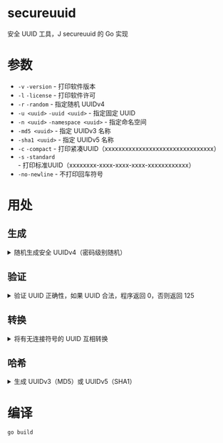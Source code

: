 # secureuuid
安全 UUID 工具，J secureuuid 的 Go 实现

# 参数
* `-v` `-version` - 打印软件版本
* `-l` `-license` - 打印软件许可
* `-r` `-random` - 指定随机 UUIDv4
* `-u <uuid>` `-uuid <uuid>` - 指定固定 UUID
* `-n <uuid>` `-namespace <uuid>` - 指定命名空间
* `-md5 <uuid>` - 指定 UUIDv3 名称
* `-sha1 <uuid>` - 指定 UUIDv5 名称
* `-c` `-compact` - 打印紧凑UUID（xxxxxxxxxxxxxxxxxxxxxxxxxxxxxxxx）
* `-s` `-standard` - 打印标准UUID（xxxxxxxx-xxxx-xxxx-xxxx-xxxxxxxxxxxx）
* `-no-newline` - 不打印回车符号

# 用处
## 生成

<details>

<summary>随机生成安全 UUIDv4（密码级别随机）</summary>

```shell
secureuuid -r -s
```

```
11e416c4-6962-496a-887f-02be4e4bfd79

```

</details>

## 验证

<details>

<summary>验证 UUID 正确性，如果 UUID 合法，程序返回 0，否则返回 125</summary>

可以尝试不搭配 `-compact` 与 `-standard`，这样只会在错误流输出错误信息

```shell
secureuuid -u abcdefgh-ijkl-mnop-qrst-uvwxyz012345 -no-newline
echo $?
```

```
125
```

</details>

## 转换

<details>

<summary>将有无连接符号的 UUID 互相转换</summary>

```shell
secureuuid -u 11e416c4-6962-496a-887f-02be4e4bfd79 -c
```

```
11e416c46962496a887f02be4e4bfd79

```

<hr />

```shell
secureuuid -u 11e416c46962496a887f02be4e4bfd79 -s
```

```
11e416c4-6962-496a-887f-02be4e4bfd79

```

</details>

## 哈希

<details>

<summary>生成 UUIDv3（MD5）或 UUIDv5（SHA1）</summary>

```shell
secureuuid -n 6ba7b810-9dad-11d1-80b4-00c04fd430c8 -sha1 flowerinsnow.online -s
```

```
bd2b3986-1d4c-54f6-91e3-c02d797310a5

```

<details>

<summary>可以使用预设命名空间</summary>

```shell
secureuuid -n dns -sha1 flowerinsnow.online -s
```

```
bd2b3986-1d4c-54f6-91e3-c02d797310a5

```

</details>

</details>

# 编译

```shell
go build
```